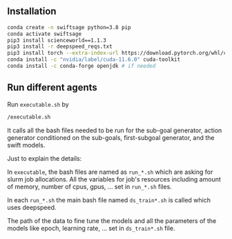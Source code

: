 
## Installation


```bash
conda create -n swiftsage python=3.8 pip
conda activate swiftsage
pip3 install scienceworld==1.1.3
pip3 install -r deepspeed_reqs.txt
pip3 install torch --extra-index-url https://download.pytorch.org/whl/cu116
conda install -c "nvidia/label/cuda-11.6.0" cuda-toolkit
conda install -c conda-forge openjdk # if needed 
```





## Run different agents

Run ```executable.sh``` by

```bash
/executable.sh 
```

It calls all the bash files needed to be run for the sub-goal generator, action generator conditioned on the sub-goals,
first-subgoal generator, and the swift models. 

Just to explain the details:

In ```executable```, the bash files are named as ```run_*.sh``` which are asking for slurm job allocations. All the variables for job's resources including amount of memory, number of cpus, gpus, ... set in ```run_*.sh``` files.

In each ```run_*.sh``` the main bash file named ```ds_train*.sh``` is called which uses deepspeed. 

The path of the data to fine tune the models and all the parameters of the models like epoch, learning rate, ... set in ```ds_train*.sh``` file.


